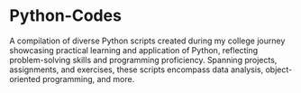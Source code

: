 # Python-Codes
A compilation of diverse Python scripts created during my college journey showcasing practical learning and application of Python, reflecting problem-solving skills and programming proficiency. Spanning projects, assignments, and exercises, these scripts encompass data analysis, object-oriented programming, and more.
